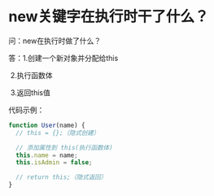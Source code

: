 # new关键字在执行时干了什么？

问：new在执行时做了什么？

答：1.创建一个新对象并分配给this

​		2.执行函数体

​		3.返回this值

代码示例：

```javascript
function User(name) {
  // this = {};（隐式创建）

  // 添加属性到 this(执行函数体)
  this.name = name;
  this.isAdmin = false;

  // return this;（隐式返回）
}
```

